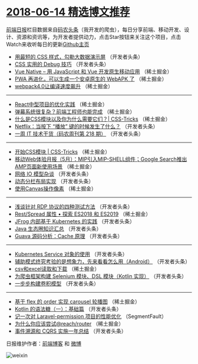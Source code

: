# [2018-06-14 精选博文推荐](https://toutiao.qdkfweb.cn/date/2018/06/14)

[前端日报](https://qdkfweb.cn/c/news)栏目数据来自[码农头条](https://toutiao.qdkfweb.cn/)（我开发的爬虫），每日分享前端、移动开发、设计、资源和资讯等，为开发者提供动力，点击Star按钮来关注这个项目，点击Watch来收听每日的更新[Github主页](https://github.com/kujian/frontendDaily)
* [用最短的 CSS 样式，勾勒大数据演示屏](https://toutiao.qdkfweb.cn/77510.html) （开发者头条）
* [CSS 实用的 Debug 技巧](https://toutiao.qdkfweb.cn/77519.html) （开发者头条）
* [Vue Native &#8211; 用 JavaScript 和 Vue 开发原生移动应用](https://toutiao.qdkfweb.cn/77484.html) （稀土掘金）
* [PWA 再进化，可以生成一个安卓原生的 WebAPK 了](https://toutiao.qdkfweb.cn/77485.html) （稀土掘金）
* [webpack4.0让编译速度飙升](https://toutiao.qdkfweb.cn/77489.html) （稀土掘金）

***
* [React中型项目的优化实践](https://toutiao.qdkfweb.cn/77491.html) （稀土掘金）
* [弹幕系统很复杂？前端工程师也能完成](https://toutiao.qdkfweb.cn/77492.html) （稀土掘金）
* [什么是CSS模块以及你为什么需要它们？| CSS-Tricks](https://toutiao.qdkfweb.cn/77483.html) （稀土掘金）
* [Netflix：当按下 “播放” 键的时候发生了什么？](https://toutiao.qdkfweb.cn/77526.html) （开发者头条）
* [一周 IT 技术干货（码农周刊第 218 期）](https://toutiao.qdkfweb.cn/77507.html) （开发者头条）

***
* [开始CSS模块 | CSS-Tricks](https://toutiao.qdkfweb.cn/77482.html) （稀土掘金）
* [移动Web体验月报（5月）：MIP引入MIP-SHELL组件；Google Search推出AMP页面新使用场景](https://toutiao.qdkfweb.cn/77478.html) （稀土掘金）
* [网络 IO 模型杂谈](https://toutiao.qdkfweb.cn/77523.html) （开发者头条）
* [动态分栏布局实现](https://toutiao.qdkfweb.cn/77516.html) （开发者头条）
* [使用Canvas操作像素](https://toutiao.qdkfweb.cn/77480.html) （稀土掘金）

***
* [浅谈针对 RDP 协议的四种测试方法](https://toutiao.qdkfweb.cn/77517.html) （开发者头条）
* [Rest/Spread 属性 • 探索 ES2018 和 ES2019](https://toutiao.qdkfweb.cn/77481.html) （稀土掘金）
* [JFrog 内部基于 Kubernetes 的实践](https://toutiao.qdkfweb.cn/77518.html) （开发者头条）
* [Java 生态圈知识汇总](https://toutiao.qdkfweb.cn/77506.html) （开发者头条）
* [Guava 源码分析：Cache 原理](https://toutiao.qdkfweb.cn/77509.html) （开发者头条）

***
* [Kubernetes Service 对象的使用](https://toutiao.qdkfweb.cn/77520.html) （开发者头条）
* [辅助模式终究考验的是想象力，先来看看怎么用（Android）](https://toutiao.qdkfweb.cn/77521.html) （开发者头条）
* [csv和excel读取和下载](https://toutiao.qdkfweb.cn/77486.html) （稀土掘金）
* [为爬虫框架构建 Selenium 模块、DSL 模块（Kotlin 实现）](https://toutiao.qdkfweb.cn/77511.html) （开发者头条）
* [一步步构建卷积模型](https://toutiao.qdkfweb.cn/77522.html) （开发者头条）

***
* [基于 flex 的 order 实现 carousel 轮播图](https://toutiao.qdkfweb.cn/77487.html) （稀土掘金）
* [Kotlin 的语法糖（一）：基础篇](https://toutiao.qdkfweb.cn/77512.html) （开发者头条）
* [记一次对 Laravel-permission 项目的性能优化](https://toutiao.qdkfweb.cn/77476.html) （SegmentFault）
* [为什么你应该尝试@reach/router](https://toutiao.qdkfweb.cn/77488.html) （稀土掘金）
* [事件溯源和 CQRS 实施一年总结](https://toutiao.qdkfweb.cn/77513.html) （开发者头条）

日报维护作者：[前端博客](https://qdkfweb.cn/) 和 [微博](https://qdkfweb.cn/go/weibo)

![weixin](https://user-images.githubusercontent.com/3055447/38468989-651132ac-3b80-11e8-8e6b-15122322a9d7.png)